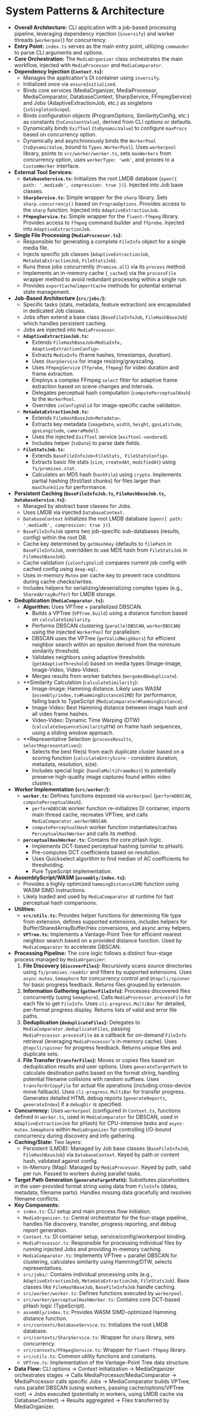 <!-- Version: 1.8 | Last Updated: 2025-04-05 | Updated By: Cline -->

# System Patterns & Architecture

*   **Overall Architecture:** CLI application with a job-based processing pipeline, leveraging dependency injection (`inversify`) and worker threads (`workerpool`) for concurrency.
*   **Entry Point:** `index.ts` serves as the main entry point, utilizing `commander` to parse CLI arguments and options.
*   **Core Orchestration:** The `MediaOrganizer` class orchestrates the main workflow, injected with `MediaProcessor` and `MediaComparator`.
*   **Dependency Injection (`Context.ts`):**
    *   Manages the application's DI container using `inversify`.
    *   Initialized once via `ensureInitialized`.
    *   Binds core services (MediaOrganizer, MediaProcessor, MediaComparator, DatabaseContext, SharpService, FFmpegService) and Jobs (AdaptiveExtractionJob, etc.) as singletons (`inSingletonScope`).
    *   Binds configuration objects (ProgramOptions, SimilarityConfig, etc.) as constants (`toConstantValue`), derived from CLI options or defaults.
    *   Dynamically binds `ExifTool` (`toDynamicValue`) to configure `maxProcs` based on concurrency option.
    *   Dynamically and asynchronously binds the `WorkerPool` (`toDynamicValue`, bound to `Types.WorkerPool`). Uses `workerpool` library, points to `src/worker/worker.ts`, sets `maxWorkers` from concurrency option, uses `workerType: 'web'`, and proxies to a `CustomWorker` interface.
*   **External Tool Services:**
    *   **`DatabaseService.ts`:** Initializes the root LMDB database (`open({ path: '.mediadb', compression: true })`). Injected into Job base classes.
    *   **`SharpService.ts`:** Simple wrapper for the `sharp` library. Sets `sharp.concurrency()` based on `ProgramOptions`. Provides access to the `sharp` function. Injected into `AdaptiveExtractionJob`.
    *   **`FFmpegService.ts`:** Simple wrapper for the `fluent-ffmpeg` library. Provides access to `ffmpeg` command builder and `ffprobe`. Injected into `AdaptiveExtractionJob`.
*   **Single File Processing (`MediaProcessor.ts`):**
    *   Responsible for generating a complete `FileInfo` object for a single media file.
    *   Injects specific job classes (`AdaptiveExtractionJob`, `MetadataExtractionJob`, `FileStatsJob`).
    *   Runs these jobs concurrently (`Promise.all`) via its `process` method.
    *   Implements an in-memory cache (`_cached`) via the `processFile` wrapper method to avoid redundant processing within a single run.
    *   Provides `exportCache`/`importCache` methods for potential external state management.
*   **Job-Based Architecture (`src/jobs/`):**
    *   Specific tasks (stats, metadata, feature extraction) are encapsulated in dedicated Job classes.
    *   Jobs often extend a base class (`BaseFileInfoJob`, `FileHashBaseJob`) which handles persistent caching.
    *   Jobs are injected into `MediaProcessor`.
    *   **`AdaptiveExtractionJob.ts`:**
        *   Extends `FileHashBaseJob<MediaInfo, AdaptiveExtractionConfig>`.
        *   Extracts `MediaInfo` (frame hashes, timestamps, duration).
        *   Uses `SharpService` for image resizing/grayscaling.
        *   Uses `FFmpegService` (`ffprobe`, `ffmpeg`) for video duration and frame extraction.
        *   Employs a complex FFmpeg `select` filter for adaptive frame extraction based on scene changes and intervals.
        *   Delegates perceptual hash computation (`computePerceptualHash`) to the `WorkerPool`.
        *   Overrides `isConfigValid` for image-specific cache validation.
    *   **`MetadataExtractionJob.ts`:**
        *   Extends `FileHashBaseJob<Metadata>`.
        *   Extracts key metadata (`imageDate`, `width`, `height`, `gpsLatitude`, `gpsLongitude`, `cameraModel`).
        *   Uses the injected `ExifTool` service (`exiftool-vendored`).
        *   Includes helper (`toDate`) to parse date fields.
    *   **`FileStatsJob.ts`:**
        *   Extends `BaseFileInfoJob<FileStats, FileStatsConfig>`.
        *   Extracts basic file stats (`size`, `createdAt`, `modifiedAt`) using `fs/promises.stat`.
        *   Calculates an MD5 hash (`hashFile`) using `crypto`. Implements partial hashing (first/last chunks) for files larger than `maxChunkSize` for performance.
*   **Persistent Caching (`BaseFileInfoJob.ts`, `FileHashBaseJob.ts`, `DatabaseService.ts`):**
    *   Managed by abstract base classes for Jobs.
    *   Uses LMDB via injected `DatabaseContext`.
    *   `DatabaseContext` initializes the root LMDB database (`open({ path: '.mediadb', compression: true })`).
    *   `BaseFileInfoJob` opens two job-specific sub-databases (results, config) within the root DB.
    *   Cache key determined by `getHashKey` (defaults to `filePath` in `BaseFileInfoJob`, overridden to use MD5 hash from `FileStatsJob` in `FileHashBaseJob`).
    *   Cache validation (`isConfigValid`) compares current job config with cached config using `deep-eql`.
    *   Uses in-memory `Mutex` per cache key to prevent race conditions during cache checks/writes.
    *   Includes helpers for serializing/deserializing complex types (e.g., `SharedArrayBuffer`) for LMDB storage.
*   **Deduplication (`MediaComparator.ts`):**
    *   **Algorithm:** Uses VPTree + parallelized DBSCAN.
        *   Builds a VPTree (`VPTree.build`) using a distance function based on `calculateSimilarity`.
        *   Performs DBSCAN clustering (`parallelDBSCAN`, `workerDBSCAN`) using the injected `WorkerPool` for parallelism.
        *   DBSCAN uses the VPTree (`getValidNeighbors`) for efficient neighbor search within an epsilon derived from the minimum similarity threshold.
        *   Validates neighbors using adaptive thresholds (`getAdaptiveThreshold`) based on media types (Image-Image, Image-Video, Video-Video).
        *   Merges results from worker batches (`mergeAndDeduplicate`).
    *   **Similarity Calculation (`calculateSimilarity`):
        *   Image-Image: Hamming distance. Likely uses WASM (`assembly/index.ts#hammingDistanceSIMD`) for performance, falling back to TypeScript (`MediaComparator#hammingDistance`).
        *   Image-Video: Best Hamming distance between image hash and all video frame hashes.
        *   Video-Video: Dynamic Time Warping (DTW) (`calculateSequenceSimilarityDTW`) on frame hash sequences, using a sliding window approach.
    *   **Representative Selection (`processResults`, `selectRepresentatives`):
        *   Selects the best file(s) from each duplicate cluster based on a scoring function (`calculateEntryScore` - considers duration, metadata, resolution, size).
        *   Includes special logic (`handleMultiFrameBest`) to potentially preserve high-quality image captures found within video clusters.
*   **Worker Implementation (`src/worker/`):**
    *   **`worker.ts`:** Defines functions exposed via `workerpool` (`performDBSCAN`, `computePerceptualHash`).
        *   `performDBSCAN` worker function re-initializes DI container, imports main thread cache, recreates VPTree, and calls `MediaComparator.workerDBSCAN`.
        *   `computePerceptualHash` worker function instantiates/caches `PerceptualHashWorker` and calls its method.
    *   **`perceptualHashWorker.ts`:** Contains the core pHash logic.
        *   Implements DCT-based perceptual hashing (similar to pHash).
        *   Pre-computes DCT coefficients based on resolution.
        *   Uses Quickselect algorithm to find median of AC coefficients for thresholding.
        *   Pure TypeScript implementation.
*   **AssemblyScript/WASM (`assembly/index.ts`):**
    *   Provides a highly optimized `hammingDistanceSIMD` function using WASM SIMD instructions.
    *   Likely loaded and used by `MediaComparator` at runtime for fast perceptual hash comparisons.
*   **Utilities:**
    *   **`src/utils.ts`:** Provides helper functions for determining file type from extension, defines supported extensions, includes helpers for Buffer/SharedArrayBuffer/Hex conversions, and async array helpers.
    *   **`VPTree.ts`:** Implements a Vantage-Point Tree for efficient nearest neighbor search based on a provided distance function. Used by `MediaComparator` to accelerate DBSCAN.
*   **Processing Pipeline:** The core logic follows a distinct four-stage process managed by `MediaOrganizer`:
    1.  **File Discovery (`discoverFiles`):** Recursively scans source directories using `fs/promises.readdir` and filters by supported extensions. Uses `async-mutex.Semaphore` for concurrency control and `@topcli/spinner` for basic progress feedback. Returns files grouped by extension.
    2.  **Information Gathering (`gatherFileInfo`):** Processes discovered files concurrently (using `Semaphore`). Calls `MediaProcessor.processFile` for each file to get `FileInfo`. Uses `cli-progress.MultiBar` for detailed, per-format progress display. Returns lists of valid and error file paths.
    3.  **Deduplication (`deduplicateFiles`):** Delegates to `MediaComparator.deduplicateFiles`, passing `MediaProcessor.processFile` as a callback for on-demand `FileInfo` retrieval (leveraging `MediaProcessor`'s in-memory cache). Uses `@topcli/spinner` for progress feedback. Returns unique files and duplicate sets.
    4.  **File Transfer (`transferFiles`):** Moves or copies files based on deduplication results and user options. Uses `generateTargetPath` to calculate destination paths based on the format string, handling potential filename collisions with random suffixes. Uses `transferOrCopyFile` for actual file operations (including cross-device move fallback). Uses `cli-progress.MultiBar` for transfer progress. Generates detailed HTML debug reports (`generateReports`, `generateIndex`) if a `debugDir` is specified.
*   **Concurrency:** Uses `workerpool` (configured in `Context.ts`, functions defined in `worker.ts`, used in `MediaComparator` for DBSCAN, used in `AdaptiveExtractionJob` for pHash) for CPU-intensive tasks and `async-mutex.Semaphore` within `MediaOrganizer` for controlling I/O-bound concurrency during discovery and info gathering.
*   **Caching/State:** Two layers:
    *   Persistent (LMDB): Managed by Job base classes (`BaseFileInfoJob`, `FileHashBaseJob`) via `DatabaseContext`. Keyed by path or content hash, validated against config.
    *   In-Memory (Map): Managed by `MediaProcessor`. Keyed by path, valid per run. Passed to workers during parallel tasks.
*   **Target Path Generation (`generateTargetPath`):** Substitutes placeholders in the user-provided format string using data from `FileInfo` (dates, metadata, filename parts). Handles missing data gracefully and resolves filename conflicts.
*   **Key Components:**
    *   `index.ts`: CLI setup and main process flow initiation.
    *   `MediaOrganizer.ts`: Central orchestrator for the four-stage pipeline, handles file discovery, transfer, progress reporting, and debug report generation.
    *   `Context.ts`: DI container setup, service/config/workerpool binding.
    *   `MediaProcessor.ts`: Responsible for processing individual files by running injected Jobs and providing in-memory caching.
    *   `MediaComparator.ts`: Implements VPTree + parallel DBSCAN for clustering, calculates similarity using Hamming/DTW, selects representatives.
    *   `src/jobs/`: Contains individual processing units (e.g., `AdaptiveExtractionJob`, `MetadataExtractionJob`, `FileStatsJob`). Base classes like `FileHashBaseJob`, `BaseFileInfoJob` handle caching.
    *   `src/worker/worker.ts`: Defines functions executed by `workerpool`.
    *   `src/worker/perceptualHashWorker.ts`: Contains core DCT-based pHash logic (TypeScript).
    *   `assembly/index.ts`: Provides WASM SIMD-optimized Hamming distance function.
    *   `src/contexts/DatabaseService.ts`: Initializes the root LMDB database.
    *   `src/contexts/SharpService.ts`: Wrapper for `sharp` library, sets concurrency.
    *   `src/contexts/FFmpegService.ts`: Wrapper for `fluent-ffmpeg` library.
    *   `src/utils.ts`: Common utility functions and constants.
    *   `VPTree.ts`: Implementation of the Vantage-Point Tree data structure.
*   **Data Flow:** CLI options -> Context Initialization -> MediaOrganizer orchestrates stages -> Calls MediaProcessor/MediaComparator -> MediaProcessor calls specific Jobs -> MediaComparator builds VPTree, runs parallel DBSCAN (using workers, passing cache/options/VPTree root) -> Jobs executed (potentially in workers, using LMDB cache via DatabaseContext) -> Results aggregated -> Files transferred by MediaOrganizer.